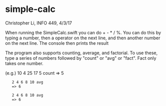 # simple-calc

Christopher Li, INFO 449, 4/3/17

When running the SimpleCalc.swift you can do + - * / %. You can do this by typing a number, then a operator on the next line, and then another number on the next line. The console then prints the result

The program also supports counting, average, and factorial. To use these, type a series of numbers followed by "count" or "avg" or "fact". Fact only takes one number.

(e.g.) 10 4 25 17 5 count 
       => 5

       2 4 6 8 10 avg 
       => 6

       2 4 6 8 10 avg 
       => 6
       

